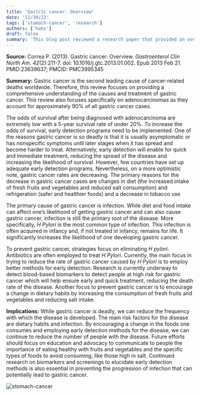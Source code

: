 ```yaml
---
title: 'Gastric cancer: Overview'
date: '11/30/22'
tags: ['stomach-cancer', 'research']
authors: ['hahz']
draft: false
summary: 'This blog post reviewed a research paper that provided an overview of the causes and treatment of gastric cancer. Read this blog post to learn about the study and its implications for the future.'
---
```

**Source:**
Correa P. (2013). Gastric cancer: Overview. *Gastroenterol Clin 
	North Am. 42*(2):211-7. doi: 10.1016/j.gtc.2013.01.002. Epub 
	2013 Feb 21. PMID:23639637; PMCID: PMC3995345
	
**Summary:**
Gastric cancer is the second leading cause of cancer-related deaths worldwide. Therefore, this review focuses on providing a comprehensive understanding of the causes and treatment of gastric cancer. This review also focuses specifically on adenocarcinomas as they account for approximately 90% of all gastric cancer cases. 

The odds of survival after being diagnosed with adenocarcinoma are extremely low with a 5-year survival rate of under 20%. To increase the odds of survival, early detection programs need to be implemented. One of the reasons gastric cancer is so deadly is that it is usually asymptomatic or has nonspecific symptoms until later stages when it has spread and become harder to treat. Alternatively, early detection will enable for quick and immediate treatment, reducing the spread of the disease and increasing the likelihood of survival. However, few countries have set up adequate early detection programs. Nevertheless, on a more optimistic note, gastric cancer rates are decreasing. The primary reasons for the decrease in gastric cancer cases are changes in diet (the increased intake of fresh fruits and vegetables and reduced salt consumption) and refrigeration (safer and healthier foods) and a decrease in tobacco use

The primary cause of gastric cancer is infection. While diet and food intake can affect one’s likelihood of getting gastric cancer and can also cause gastric cancer, infection is still the primary root of the disease. More specifically, *H Pylori* is the most common type of infection. This infection is often acquired in infancy and, if not treated in infancy, remains for life. It significantly increases the likelihood of one developing gastric cancer.

To prevent gastric cancer, strategies focus on eliminating *H pylori*. Antibiotics are often employed to treat *H Pylori*. Currently, the main focus in trying to reduce the rate of gastric cancer caused by *H Pylori* is to employ better methods for early detection. Research is currently underway to detect blood-based biomarkers to detect people at high risk for gastric cancer which will help ensure early and quick treatment, reducing the death rate of the disease. Another focus to prevent gastric cancer is to encourage a change in dietary habits by increasing the consumption of fresh fruits and vegetables and reducing salt intake.

 
**Implications:**
While gastric cancer is deadly, we can reduce the frequency with which the disease is developed. The main risk factors for the disease are dietary habits and infection. By encouraging a change in the foods one consumes and employing early detection methods for the disease, we can continue to reduce the number of people with the disease. Future efforts should focus on education and advocacy to communicate to people the importance of eating healthy with fruits and vegetables and the specific types of foods to avoid consuming, like those high in salt. Continued research on biomarkers and screenings to elucidate early detection methods is also essential in preventing the progression of infection that can potentially lead to gastric cancer.


![stomach-cancer](https://alaskasurgicaloncology.com/wp-content/uploads/2021/01/stomach-cancer-anatomy.jpg)

